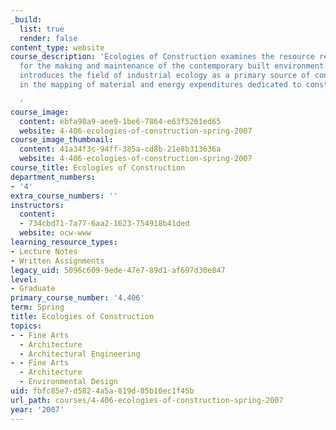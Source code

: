 ```yaml
---
_build:
  list: true
  render: false
content_type: website
course_description: 'Ecologies of Construction examines the resource requirements
  for the making and maintenance of the contemporary built environment. This course
  introduces the field of industrial ecology as a primary source of concepts and methods
  in the mapping of material and energy expenditures dedicated to construction activities.

  '
course_image:
  content: ebfa98a9-aee9-1be6-7864-e63f5261ed65
  website: 4-406-ecologies-of-construction-spring-2007
course_image_thumbnail:
  content: 41a34f3c-94ff-385a-cd8b-21e8b313636a
  website: 4-406-ecologies-of-construction-spring-2007
course_title: Ecologies of Construction
department_numbers:
- '4'
extra_course_numbers: ''
instructors:
  content:
  - 734cbd71-7a77-6aa2-1623-754918b41ded
  website: ocw-www
learning_resource_types:
- Lecture Notes
- Written Assignments
legacy_uid: 5096c609-9ede-47e7-89d1-af697d30e847
level:
- Graduate
primary_course_number: '4.406'
term: Spring
title: Ecologies of Construction
topics:
- - Fine Arts
  - Architecture
  - Architectural Engineering
- - Fine Arts
  - Architecture
  - Environmental Design
uid: fbfc85e7-d582-4a5a-819d-85b10ec1f45b
url_path: courses/4-406-ecologies-of-construction-spring-2007
year: '2007'
---
```

